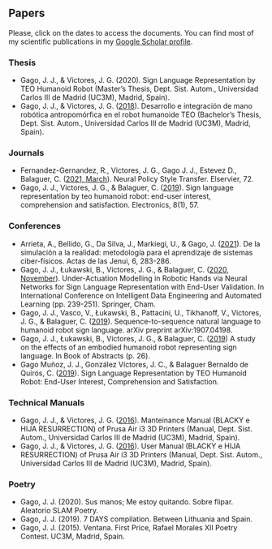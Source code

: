 ## Papers

Please, click on the dates to access the documents.
You can find most of my scientific publications in my [Google Scholar profile](https://scholar.google.es/citations?user=8wrwg4sAAAAJ&hl=es&authuser=1).

### Thesis
* Gago, J. J., & Victores, J. G. (2020). Sign Language Representation by TEO Humanoid Robot (Master’s Thesis, Dept. Sist. Autom., Universidad Carlos III de Madrid (UC3M), Madrid, Spain).
* Gago, J. J., & Victores, J. G. ([2018](https://e-archivo.uc3m.es/handle/10016/28297)). Desarrollo e integración de mano robótica antropomórfica en el robot humanoide TEO (Bachelor’s Thesis, Dept. Sist. Autom., Universidad Carlos III de Madrid (UC3M), Madrid, Spain).


### Journals
* Fernandez-Gernandez, R., Victores, J. G., Gago J. J., Estevez D., Balaguer, C. ([2021, March](https://www.sciencedirect.com/sdfe/reader/pii/S1389041721000838/pdf)). Neural Policy Style Transfer. Elservier, 72.
* Gago, J. J., Victores, J. G., & Balaguer, C. ([2019](https://www.mdpi.com/389670)). Sign language representation by teo humanoid robot: end-user interest, comprehension and satisfaction. Electronics, 8(1), 57.

### Conferences
* Arrieta, A., Bellido, G., Da Silva, J., Markiegi, U., & Gago, J. ([2021](http://jenui2021.hola-mundo.info/EC0060.pdf)). De la simulación a la realidad: metodología para el aprendizaje de sistemas ciber-físicos. Actas de las Jenui, 6, 283-286.
* Gago, J. J., Łukawski, B., Victores, J. G., & Balaguer, C. ([2020, November](https://link.springer.com/chapter/10.1007/978-3-030-62365-4_23)). Under-Actuation Modelling in Robotic Hands via Neural Networks for Sign Language Representation with End-User Validation. In International Conference on Intelligent Data Engineering and Automated Learning (pp. 239-251). Springer, Cham.
* Gago, J. J., Vasco, V., Łukawski, B., Pattacini, U., Tikhanoff, V., Victores, J. G., & Balaguer, C. ([2019](https://arxiv.org/abs/1907.04198)). Sequence-to-sequence natural language to humanoid robot sign language. arXiv preprint arXiv:1907.04198.
* Gago, J. J., Łukawski, B., Victores, J. G., & Balaguer, C. ([2019](https://calc.ff.cuni.cz/wp-content/uploads/sites/147/2019/05/GSWP19_book_of_abstracts-fin.pdf#page=30)) A study on the effects of an embodied humanoid robot representing sign language. In Book of Abstracts (p. 26).
* Gago Muñoz, J. J., González Víctores, J. C., & Balaguer Bernaldo de Quirós, C. ([2019](https://e-archivo.uc3m.es/handle/10016/28159)). Sign Language Representation by TEO Humanoid Robot: End-User Interest, Comprehension and Satisfaction.


### Technical Manuals

* Gago, J. J., & Victores, J. G. ([2016](https://asrob-uc3m.gitbooks.io/impresoras-maintenance-manual-i3/content/)). Manteinance Manual (BLACKY e HIJA RESURRECTION) of Prusa Air i3 3D Printers (Manual, Dept. Sist. Autom., Universidad Carlos III de Madrid (UC3M), Madrid, Spain).
* Gago, J. J., & Victores, J. G. ([2016](https://asrob-uc3m.gitbooks.io/impresoras-user-manual-i3/content/)). User Manual (BLACKY e HIJA RESURRECTION) of Prusa Air i3 3D Printers (Manual, Dept. Sist. Autom., Universidad Carlos III de Madrid (UC3M), Madrid, Spain).


### Poetry

* Gago, J. J. (2020). Sus manos; Me estoy quitando. Sobre flipar. Aleatorio SLAM Poetry.
* Gago, J. J. (2019). 7 DAYS compilation. Between Lithuania and Spain.
* Gago, J. J. (2015). Ventana. First Price, Rafael Morales XII Poetry Contest. UC3M, Madrid, Spain.
